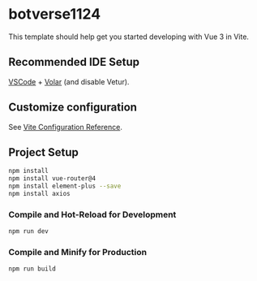 # botverse1124

This template should help get you started developing with Vue 3 in Vite.

## Recommended IDE Setup

[VSCode](https://code.visualstudio.com/) + [Volar](https://marketplace.visualstudio.com/items?itemName=Vue.volar) (and disable Vetur).

## Customize configuration

See [Vite Configuration Reference](https://vite.dev/config/).

## Project Setup

```sh
npm install
npm install vue-router@4
npm install element-plus --save
npm install axios
```

### Compile and Hot-Reload for Development

```sh
npm run dev
```

### Compile and Minify for Production

```sh
npm run build
```
